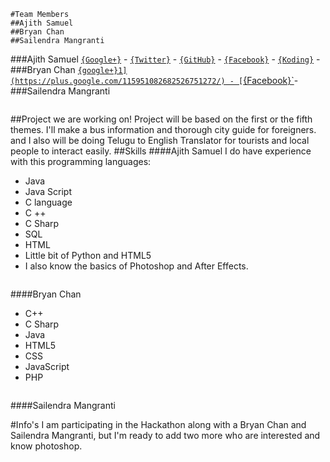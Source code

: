 ```
#Team Members
##Ajith Samuel
##Bryan Chan
##Sailendra Mangranti
```
###Ajith Samuel
[`{Google+}`](https://plus.google.com/u/0/+AjithLeonardRedd/) - [`{Twitter}`](https://twitter.com/ajithmettu) - [`{GitHub}`](https://github.com/ajithsamuel) - [`{Facebook}`](https://www.facebook.com/ajithmetu) - [`{Koding}`](https://koding.com/ajithsamuel) -
###Bryan Chan
[`{google+}1](https://plus.google.com/115951082682526751272/) - [`{Facebook}`](https://www.facebook.com/shinn.kokhoong/)-
###Sailendra Mangranti

```
```
##Project we are working on!
Project will be based on the first or the fifth themes.
I'll make a bus information and thorough city guide for foreigners.
and I also will be doing Telugu to English Translator for tourists and local people to interact easily.
##Skills
####Ajith Samuel
I do have experience with this programming languages:
* Java
* Java Script
* C language
* C ++
* C Sharp
* SQL
* HTML
* Little bit of Python and HTML5
* I also know the basics of Photoshop and After Effects.
```
```
####Bryan Chan
* C++
* C Sharp
* Java
* HTML5
* CSS
* JavaScript
* PHP
```
```
####Sailendra Mangranti

#Info's
I am participating in the Hackathon along with a Bryan Chan and Sailendra Mangranti, but I'm ready to add two more who are interested and know photoshop.
